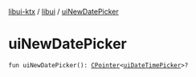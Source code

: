 [libui-ktx](../index.md) / [libui](index.md) / [uiNewDatePicker](./ui-new-date-picker.md)

# uiNewDatePicker

`fun uiNewDatePicker(): `[`CPointer`](../kotlinx.cinterop/-c-pointer/index.md)`<`[`uiDateTimePicker`](ui-date-time-picker.md)`>?`